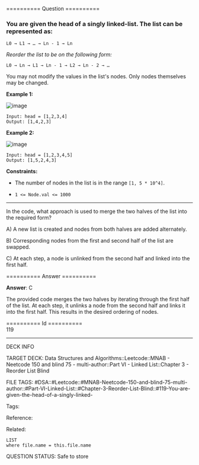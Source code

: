 ========== Question ==========  

### You are given the head of a singly linked-list. The list can be represented as:

```
L0 → L1 → … → Ln - 1 → Ln
```

_Reorder the list to be on the following form:_

```
L0 → Ln → L1 → Ln - 1 → L2 → Ln - 2 → …
```

You may not modify the values in the list's nodes. Only nodes themselves may be
changed.

**Example 1:**

![image](https://imagedelivery.net/CLfkmk9Wzy8_9HRyug4EVA/034d3a04-1ca6-4c81-8a7a-648658944600/public)

```
Input: head = [1,2,3,4]
Output: [1,4,2,3]
```

**Example 2:**

![image](https://imagedelivery.net/CLfkmk9Wzy8_9HRyug4EVA/80f9be46-c7d9-43bb-b072-3bbfd7942500/public)

```
Input: head = [1,2,3,4,5]
Output: [1,5,2,4,3]
```

**Constraints:**

- The number of nodes in the list is in the range `[1, 5 * 10^4]`.

- `1 <= Node.val <= 1000`

---

In the code, what approach is used to merge the two halves of the list into the
required form?

A) A new list is created and nodes from both halves are added alternately.

B) Corresponding nodes from the first and second half of the list are swapped.

C) At each step, a node is unlinked from the second half and linked into the
first half.  

========== Answer ==========  

**Answer**: C

The provided code merges the two halves by iterating through the first half of
the list. At each step, it unlinks a node from the second half and links it into
the first half. This results in the desired ordering of nodes.

========== Id ==========  
119

---

DECK INFO

TARGET DECK: Data Structures and Algorithms::Leetcode::MNAB - Neetcode 150 and blind 75 - multi-author::Part VI - Linked List::Chapter 3 - Reorder List Blind

FILE TAGS: #DSA::#Leetcode::#MNAB-Neetcode-150-and-blind-75-multi-author::#Part-VI-Linked-List::#Chapter-3-Reorder-List-Blind::#119-You-are-given-the-head-of-a-singly-linked-

Tags:

Reference:

Related:

```dataview
LIST
where file.name = this.file.name
```
QUESTION STATUS: Safe to store
